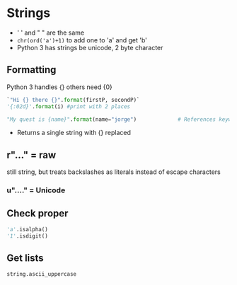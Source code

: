 # Strings

- ' ' and " " are the same
- `chr(ord('a')+1)` to add one to 'a' and get 'b'
- Python 3 has strings be unicode, 2 byte character

## Formatting

Python 3 handles {} others need {0}

```python
`"Hi {} there {}".format(firstP, secondP)`
'{:02d}'.format(i) #print with 2 places

"My quest is {name}".format(name="jorge")             # References keyword argument 'name'
```

- Returns a single string with {} replaced

## r"..." = raw
still string, but treats backslashes as literals instead of escape characters

### u"...." = Unicode

## Check proper

```python
'a'.isalpha()
'1'.isdigit()
```

## Get lists

```
string.ascii_uppercase
```